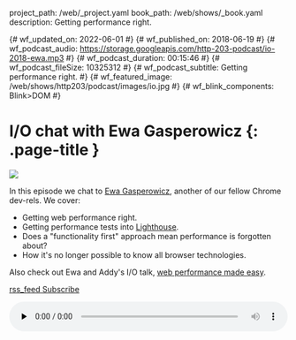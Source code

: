 project_path: /web/_project.yaml
book_path: /web/shows/_book.yaml
description: Getting performance right.

{# wf_updated_on: 2022-06-01 #}
{# wf_published_on: 2018-06-19 #}
{# wf_podcast_audio: https://storage.googleapis.com/http-203-podcast/io-2018-ewa.mp3 #}
{# wf_podcast_duration: 00:15:46 #}
{# wf_podcast_fileSize: 10325312 #}
{# wf_podcast_subtitle: Getting performance right. #}
{# wf_featured_image: /web/shows/http203/podcast/images/io.jpg #}
{# wf_blink_components: Blink>DOM #}

# I/O chat with Ewa Gasperowicz {: .page-title }

<img src="/web/shows/http203/podcast/images/io.jpg" class="attempt-right">

In this episode we chat to [Ewa Gasperowicz](https://twitter.com/devnook), another of our fellow
Chrome dev-rels. We cover:

* Getting web performance right.
* Getting performance tests into [Lighthouse](https://developer.chrome.com/docs/lighthouse/overview/).
* Does a "functionality first" approach mean performance is forgotten about?
* How it's no longer possible to know all browser technologies.

Also check out Ewa and Addy's I/O talk, [web performance made
easy](https://www.youtube.com/watch?v=Mv-l3-tJgGk).

<a href="http://feeds.feedburner.com/Http203Podcast">
  <span class="material-icons">rss_feed</span>
  Subscribe
</a>

<audio style="width: 100%" src="https://storage.googleapis.com/http-203-podcast/io-2018-ewa.mp3"
controls preload="none"></audio>
